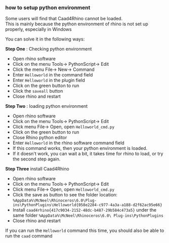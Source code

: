 ### how to setup python environment

Some users will find that Caad4Rhino cannot be loaded.   
This is mainly because the python environment of rhino is not set up properly, especially in Windows

You can solve it in the following ways:

**Step One** : Checking python environment

* Open rhino software
* Click on the menu Tools-> PythonScript-> Edit
* Click the menu File-> New-> Command
* Enter `Helloworld` in the command field
* Enter `Helloworld` in the plugin field
* Click on the green button to run
* Click the `saveall` button
* Close rhino and restart

**Step Two** : loading python environment

* Open rhino software
* Click on the menu Tools-> PythonScript-> Edit
* Click menu File-> Open, open `Helloworld_cmd.py`
* Click on the green button to run
* Close Rhino python editor
* Enter `Helloworld` in the rhino software command field
* If this command works, then your python environment is loaded. 
* If it doesn't work, you can wait a bit, it takes time for rhino to load, or try the second step again.

**Step Three**  install Caad4Rhino

* Open rhino software
* Click on the menu Tools-> PythonScript-> Edit
* Click menu File-> Open, open `Helloworld_cmd.py`
* Click the save as button to see the folder location: `%AppData%\McNeel\Rhinoceros\6.0\Plug-ins\PythonPlugins\Helloworld{058e2284-c977-4a3a-a188-d2f62ac95e66}`
* Install `caad4rhino{417c9034-2152-48dc-b487-29b584c473a5}` under the same folder `%AppData%\McNeel\Rhinoceros\6.0\ Plug-ins\PythonPlugins` 
* Close rhino and restart

If you can run the `Helloworld` command this time, you should also be able to run the `caad` command
